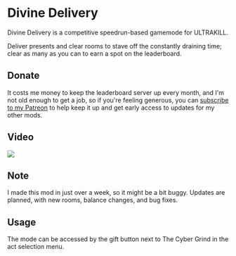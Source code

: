 # Divine Delivery

Divine Delivery is a competitive speedrun-based gamemode for ULTRAKILL.

Deliver presents and clear rooms to stave off the constantly draining time; clear as many as you can to earn a spot on the leaderboard.

## Donate
It costs me money to keep the leaderboard server up every month, and I'm not old enough to get a job, so if you're feeling generous, you can [subscribe to my Patreon](https://www.patreon.com/Waff1e) to help keep it up and get early access to updates for my other mods.

## Video
[![](https://github.com/wafflethings/EndlessDelivery/assets/60797216/c38c3a70-ff98-4735-92c0-57129f1b1a91)](https://www.youtube.com/watch?v=zMqYsN3ox7g "")

## Note
I made this mod in just over a week, so it might be a bit buggy.
Updates are planned, with new rooms, balance changes, and bug fixes.

## Usage
The mode can be accessed by the gift button next to The Cyber Grind in the act selection menu.
